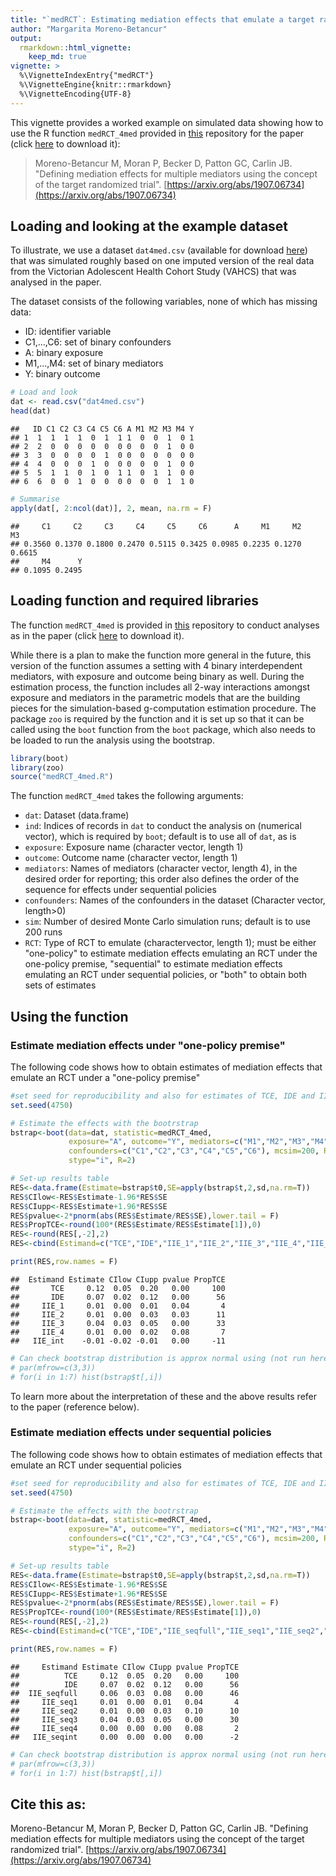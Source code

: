 ```yaml
---
title: "`medRCT`: Estimating mediation effects that emulate a target randomized controlled trial (RCT)"
author: "Margarita Moreno-Betancur"
output: 
  rmarkdown::html_vignette:
    keep_md: true
vignette: >
  %\VignetteIndexEntry{"medRCT"}
  %\VignetteEngine{knitr::rmarkdown}
  %\VignetteEncoding{UTF-8}
---
```

  
This vignette provides a worked example on simulated data showing how to use the R function `medRCT_4med` provided in [this](https://github.com/moreno-betancur/medRCT) repository for the paper (click [here](https://raw.githack.com/moreno-betancur/medRCT/master/medRCT_4med.R) to download it): 

>Moreno-Betancur M, Moran P, Becker D, Patton GC, Carlin JB. "Defining mediation effects for multiple mediators using the concept of the target randomized trial". [https://arxiv.org/abs/1907.06734](https://arxiv.org/abs/1907.06734)



## Loading and looking at the example dataset

To illustrate, we use a dataset `dat4med.csv` (available for download [here](https://raw.githack.com/moreno-betancur/medRCT/master/dat4med.csv)) that was simulated roughly based on one imputed version of the real data from the Victorian Adolescent Health Cohort Study (VAHCS) that was analysed in the paper.
  
The dataset consists of the following variables, none of which has missing data:

* ID: identifier variable 
* C1,...,C6: set of binary confounders
* A: binary exposure
* M1,...,M4: set of binary mediators
* Y: binary outcome


```r
# Load and look
dat <- read.csv("dat4med.csv")
head(dat)
```

```
##   ID C1 C2 C3 C4 C5 C6 A M1 M2 M3 M4 Y
## 1  1  1  1  1  0  1  1 1  0  0  1  0 1
## 2  2  0  0  0  0  0  0 0  0  0  1  0 0
## 3  3  0  0  0  0  1  0 0  0  0  0  0 0
## 4  4  0  0  0  1  0  0 0  0  0  1  0 0
## 5  5  1  1  0  1  0  1 1  0  1  1  0 0
## 6  6  0  0  1  0  0  0 0  0  0  1  1 0
```

```r
# Summarise
apply(dat[, 2:ncol(dat)], 2, mean, na.rm = F)
```

```
##     C1     C2     C3     C4     C5     C6      A     M1     M2     M3 
## 0.3560 0.1370 0.1800 0.2470 0.5115 0.3425 0.0985 0.2235 0.1270 0.6615 
##     M4      Y 
## 0.1095 0.2495
```

## Loading function and required libraries

The function `medRCT_4med` is provided in [this](https://github.com/moreno-betancur/medRCT) repository to conduct analyses as in the paper (click [here](https://raw.githack.com/moreno-betancur/medRCT/master/medRCT_4med.R) to download it). 

While there is a plan to make the function more general in the future, this version of the function assumes a setting with 4 binary interdependent mediators, with exposure and outcome being binary as well. During the estimation process, the function includes all 2-way interactions amongst exposure and mediators in the parametric models that are the building pieces for the simulation-based g-computation estimation procedure. The package `zoo` is required by the function and it is set up so that it can be called using the `boot` function from the `boot` package, which also needs to be loaded to run the analysis using the bootstrap. 


```r
library(boot)
library(zoo)
source("medRCT_4med.R")
```

The function `medRCT_4med` takes the following arguments:

* `dat`: Dataset (data.frame)
* `ind`: Indices of records in `dat` to conduct the analysis on (numerical vector), which is required by `boot`; default is to use all of `dat`, as is
* `exposure`: Exposure name (character vector, length 1)
* `outcome`: Outcome name (character vector, length 1)
* `mediators`: Names of mediators (character vector, length 4), in the desired order for reporting; this order also defines the order of the sequence for effects under sequential policies
* `confounders`: Names of the confounders in the dataset (Character vector, length>0)
* `sim`: Number of desired Monte Carlo simulation runs; default is to use 200 runs
* `RCT`: Type of RCT to emulate (charactervector, length 1); must be either "one-policy" to estimate mediation effects emulating an RCT under the one-policy premise,  "sequential" to estimate mediation effects emulating an RCT under sequential policies, or "both" to obtain both sets of estimates


## Using the function

### Estimate mediation effects under "one-policy premise"

The following code shows how to obtain estimates of mediation effects that emulate an RCT under a "one-policy premise"

```r
#set seed for reproducibility and also for estimates of TCE, IDE and IIE_1/IIE_seq1 obtained with the two RCT options to coincide
set.seed(4750) 

# Estimate the effects with the bootrstrap
bstrap<-boot(data=dat, statistic=medRCT_4med, 
             exposure="A", outcome="Y", mediators=c("M1","M2","M3","M4"),
             confounders=c("C1","C2","C3","C4","C5","C6"), mcsim=200, RCT="one-policy",
             stype="i", R=2)

# Set-up results table
RES<-data.frame(Estimate=bstrap$t0,SE=apply(bstrap$t,2,sd,na.rm=T))
RES$CIlow<-RES$Estimate-1.96*RES$SE
RES$CIupp<-RES$Estimate+1.96*RES$SE
RES$pvalue<-2*pnorm(abs(RES$Estimate/RES$SE),lower.tail = F)
RES$PropTCE<-round(100*(RES$Estimate/RES$Estimate[1]),0)
RES<-round(RES[,-2],2)
RES<-cbind(Estimand=c("TCE","IDE","IIE_1","IIE_2","IIE_3","IIE_4","IIE_int"),RES)

print(RES,row.names = F)
```

```
##  Estimand Estimate CIlow CIupp pvalue PropTCE
##       TCE     0.12  0.05  0.20   0.00     100
##       IDE     0.07  0.02  0.12   0.00      56
##     IIE_1     0.01  0.00  0.01   0.04       4
##     IIE_2     0.01  0.00  0.03   0.03      11
##     IIE_3     0.04  0.03  0.05   0.00      33
##     IIE_4     0.01  0.00  0.02   0.08       7
##   IIE_int    -0.01 -0.02 -0.01   0.00     -11
```

```r
# Can check bootstrap distribution is approx normal using (not run here)
# par(mfrow=c(3,3))
# for(i in 1:7) hist(bstrap$t[,i])
```

To learn more about the interpretation of these and the above results refer to the paper (reference below).

### Estimate mediation effects under sequential policies

The following code shows how to obtain estimates of mediation effects that emulate an RCT under sequential policies

```r
#set seed for reproducibility and also for estimates of TCE, IDE and IIE_1/IIE_seq1 obtained with the two RCT options to coincide
set.seed(4750) 

# Estimate the effects with the bootrstrap
bstrap<-boot(data=dat, statistic=medRCT_4med, 
             exposure="A", outcome="Y", mediators=c("M1","M2","M3","M4"),
             confounders=c("C1","C2","C3","C4","C5","C6"), mcsim=200, RCT="sequential",
             stype="i", R=2)

# Set-up results table
RES<-data.frame(Estimate=bstrap$t0,SE=apply(bstrap$t,2,sd,na.rm=T))
RES$CIlow<-RES$Estimate-1.96*RES$SE
RES$CIupp<-RES$Estimate+1.96*RES$SE
RES$pvalue<-2*pnorm(abs(RES$Estimate/RES$SE),lower.tail = F)
RES$PropTCE<-round(100*(RES$Estimate/RES$Estimate[1]),0)
RES<-round(RES[,-2],2)
RES<-cbind(Estimand=c("TCE","IDE","IIE_seqfull","IIE_seq1","IIE_seq2","IIE_seq3","IIE_seq4","IIE_seqint"),RES)

print(RES,row.names = F)
```

```
##     Estimand Estimate CIlow CIupp pvalue PropTCE
##          TCE     0.12  0.05  0.20   0.00     100
##          IDE     0.07  0.02  0.12   0.00      56
##  IIE_seqfull     0.06  0.03  0.08   0.00      46
##     IIE_seq1     0.01  0.00  0.01   0.04       4
##     IIE_seq2     0.01  0.00  0.03   0.10      10
##     IIE_seq3     0.04  0.03  0.05   0.00      30
##     IIE_seq4     0.00  0.00  0.00   0.08       2
##   IIE_seqint     0.00  0.00  0.00   0.00      -2
```

```r
# Can check bootstrap distribution is approx normal using (not run here)
# par(mfrow=c(3,3))
# for(i in 1:7) hist(bstrap$t[,i])
```



## Cite this as:

Moreno-Betancur M, Moran P, Becker D, Patton GC, Carlin JB. "Defining mediation effects for multiple mediators using the concept of the target randomized trial". [https://arxiv.org/abs/1907.06734](https://arxiv.org/abs/1907.06734)


